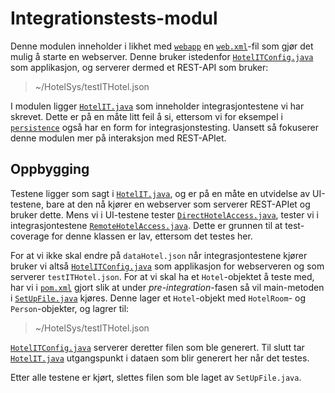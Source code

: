# Integrationstests-modul

Denne modulen inneholder i likhet med [`webapp`](../webapp) en [`web.xml`](src/main/webapp/WEB-INF/web.xml)-fil som gjør det mulig å starte en webserver. Denne bruker istedenfor [`HotelITConfig.java`](../RESTservice/src/main/java/gr2116/RESTservice/restserver/HotelITConfig.java) som applikasjon, og serverer dermed et REST-API som bruker:

> ~/HotelSys/testITHotel.json

I modulen ligger [`HotelIT.java`](src/test/java/gr2116/ui/HotelIT.java) som inneholder integrasjontestene vi har skrevet. Dette er på en måte litt feil å si, ettersom vi for eksempel i [`persistence`](../persistence) også har en form for integrasjonstesting. Uansett så fokuserer denne modulen mer på interaksjon med REST-APIet.

## Oppbygging

Testene ligger som sagt i [`HotelIT.java`](src/test/java/gr2116/ui/HotelIT.java), og er på en måte en utvidelse av UI-testene, bare at den nå kjører en webserver som serverer REST-APIet og bruker dette. Mens vi i UI-testene tester [`DirectHotelAccess.java`](../ui/src/main/java/gr2116/ui/access/DirectHotelAccess.java), tester vi i integrasjontestene [`RemoteHotelAccess.java`](../ui/src/main/java/gr2116/ui/access/RemoteHotelAccess.java). Dette er grunnen til at test-coverage for denne klassen er lav, ettersom det testes her.

For at vi ikke skal endre på `dataHotel.json` når integrasjontestene kjører bruker vi altså [`HotelITConfig.java`](../RESTservice/src/main/java/gr2116/RESTservice/restserver/HotelITConfig.java) som applikasjon for webserveren og som serverer `testITHotel.json`. For at vi skal ha et `Hotel`-objektet å teste med, har vi i [`pom.xml`](pom.xml) gjort slik at under _pre-integration_-fasen så vil main-metoden i [`SetUpFile.java`](src/main/java/gr2116/integrationtests/SetUpFile.java) kjøres. Denne lager et `Hotel`-objekt med `HotelRoom`- og `Person`-objekter, og lagrer til:
> ~/HotelSys/testITHotel.json

[`HotelITConfig.java`](../RESTservice/src/main/java/gr2116/RESTservice/restserver/HotelITConfig.java) serverer deretter filen som ble generert. Til slutt tar [`HotelIT.java`](src/test/java/gr2116/ui/HotelIT.java) utgangspunkt i dataen som blir generert her når det testes.

Etter alle testene er kjørt, slettes filen som ble laget av `SetUpFile.java`.
